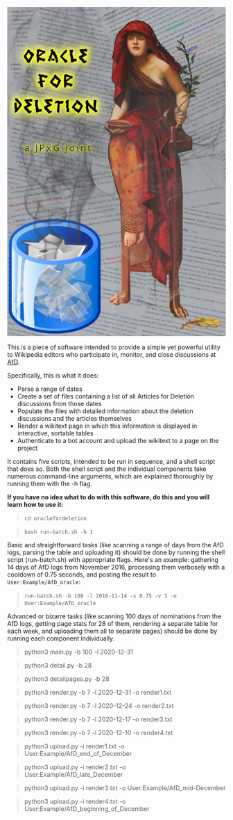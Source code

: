 ![The Oracle contemplating the haze of general notability guidelines.](/logo.jpg)

This is a piece of software intended to provide a simple yet powerful utility to Wikipedia editors who participate in, monitor, and close discussions at [AfD](https://en.wikipedia.org/wiki/Wikipedia:Articles_for_deletion).

Specifically, this is what it does:

- Parse a range of dates
- Create a set of files containing a list of all Articles for Deletion discussions from those dates
- Populate the files with detailed information about the deletion discussions and the articles themselves
- Render a wikitext page in which this information is displayed in interactive, sortable tables
- Authenticate to a bot account and upload the wikitext to a page on the project

It contains five scripts, intended to be run in sequence, and a shell script that does so. Both the shell script and the individual components take numerous command-line arguments, which are explained thoroughly by running them with the -h flag.

**If you have no idea what to do with this software, do this and you will learn how to use it:**
> ``cd oraclefordeletion``

> ``bash run-batch.sh -h 1``

Basic and straightforward tasks (like scanning a range of days from the AfD logs, parsing the table and uploading it) should be done by running the shell script (run-batch.sh) with appropriate flags. Here's an example: gathering 14 days of AfD logs from November 2016, processing them verbosely with a cooldown of 0.75 seconds, and posting the result to ``User:Example/AfD_oracle``:
> ``run-batch.sh -b 100 -l 2016-11-14 -s 0.75 -v 1 -o User:Example/AfD_oracle``

Advanced or bizarre tasks (like scanning 100 days of nominations from the AfD logs, getting page stats for 28 of them, rendering a separate table for each week, and uploading them all to separate pages) should be done by running each component individually.
> python3 main.py -b 100 -l 2020-12-31

> python3 detail.py -b 28

> python3 detailpages.py -b 28

> python3 render.py -b 7 -l 2020-12-31 -o render1.txt

> python3 render.py -b 7 -l 2020-12-24 -o render2.txt

> python3 render.py -b 7 -l 2020-12-17 -o render3.txt

> python3 render.py -b 7 -l 2020-12-10 -o render4.txt

> python3 upload.py -i render1.txt -o User:Example/AfD_end_of_December

> python3 upload.py -i render2.txt -o User:Example/AfD_late_December

> python3 upload.py -i render3.txt -o User:Example/AfD_mid-December

> python3 upload.py -i render4.txt -o User:Example/AfD_beginning_of_December